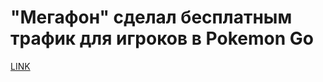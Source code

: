# "Мегафон" сделал бесплатным трафик для игроков в Pokemon Go



[LINK](https://varlamov.ru/1860198.html)